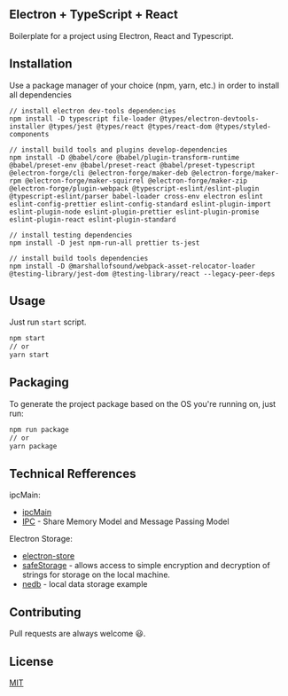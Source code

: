## Electron + TypeScript + React

Boilerplate for a project using Electron, React and Typescript.

## Installation

Use a package manager of your choice (npm, yarn, etc.) in order to install all dependencies

```
// install electron dev-tools dependencies
npm install -D typescript file-loader @types/electron-devtools-installer @types/jest @types/react @types/react-dom @types/styled-components

// install build tools and plugins develop-dependencies
npm install -D @babel/core @babel/plugin-transform-runtime @babel/preset-env @babel/preset-react @babel/preset-typescript @electron-forge/cli @electron-forge/maker-deb @electron-forge/maker-rpm @electron-forge/maker-squirrel @electron-forge/maker-zip @electron-forge/plugin-webpack @typescript-eslint/eslint-plugin @typescript-eslint/parser babel-loader cross-env electron eslint eslint-config-prettier eslint-config-standard eslint-plugin-import eslint-plugin-node eslint-plugin-prettier eslint-plugin-promise eslint-plugin-react eslint-plugin-standard

// install testing dependencies
npm install -D jest npm-run-all prettier ts-jest

// install build tools dependencies
npm install -D @marshallofsound/webpack-asset-relocator-loader @testing-library/jest-dom @testing-library/react --legacy-peer-deps
```

## Usage

Just run `start` script.

```bash
npm start
// or
yarn start
```

## Packaging

To generate the project package based on the OS you're running on, just run:

```bash
npm run package
// or
yarn package
```
## Technical Refferences

ipcMain:

* [ipcMain](https://www.electronjs.org/docs/latest/api/ipc-main)
* [IPC](https://www.geeksforgeeks.org/difference-between-shared-memory-model-and-message-passing-model-in-ipc/) - Share Memory Model and Message Passing Model

Electron Storage:
* [electron-store](https://github.com/sindresorhus/electron-store)
* [safeStorage](https://www.electronjs.org/docs/latest/api/safe-storage) - allows access to simple encryption and decryption of strings for storage on the local machine.
* [nedb](https://dev.to/ctxhou/local-data-storage-for-electron-2h4p) - local data storage example

## Contributing

Pull requests are always welcome 😃.

## License

[MIT](https://choosealicense.com/licenses/mit/)
